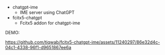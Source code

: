 - chatgpt-ime
  - IME server using ChatGPT
- fcitx5-chatgpt
  - Fcitx5 addon for chatgpt-ime

DEMO:

https://github.com/tiqwab/fcitx5-chatgpt-ime/assets/11240297/86e32d4c-04c1-4338-96f1-d9651867ee6a
